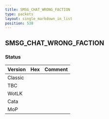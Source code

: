 ```yaml
---
title: SMSG_CHAT_WRONG_FACTION
type: packets
layout: single_markdown_in_list
position: 538
---
```


## SMSG_CHAT_WRONG_FACTION

### Status

Version | Hex | Comment
---------- | ---------- | ---------- 
Classic |  |  
TBC |  |  
WotLK |  |  
Cata |  |  
MoP |  |  